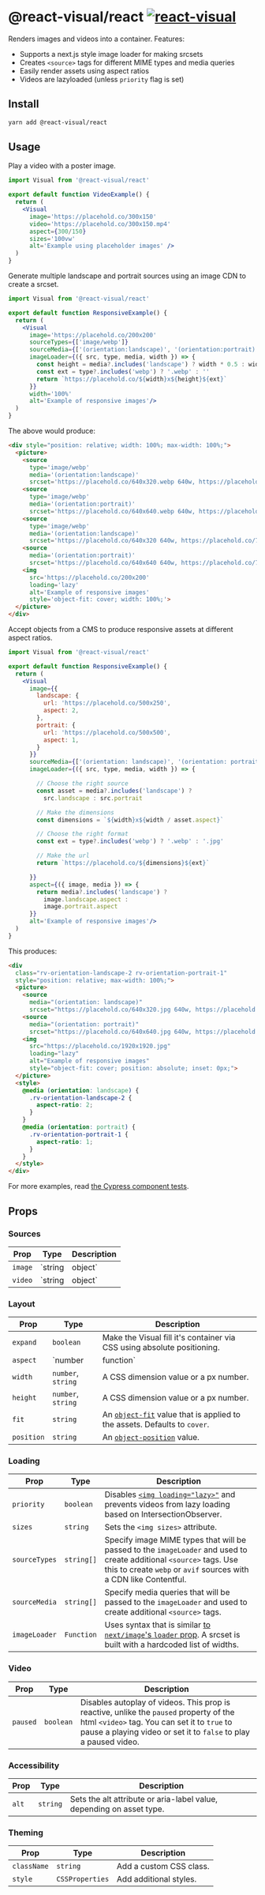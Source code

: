 # @react-visual/react [![react-visual](https://img.shields.io/endpoint?url=https://cloud.cypress.io/badge/simple/fn6c7w&style=flat&logo=cypress)](https://cloud.cypress.io/projects/fn6c7w/runs)


Renders images and videos into a container.  Features:

- Supports a next.js style image loader for making srcsets
- Creates `<source>` tags for different MIME types and media queries
- Easily render assets using aspect ratios
- Videos are lazyloaded (unless `priority` flag is set)

## Install

```sh
yarn add @react-visual/react
```

## Usage

Play a video with a poster image.

```jsx
import Visual from '@react-visual/react'

export default function VideoExample() {
  return (
    <Visual
      image='https://placehold.co/300x150'
      video='https://placehold.co/300x150.mp4'
      aspect={300/150}
      sizes='100vw'
      alt='Example using placeholder images' />
  )
}
```

Generate multiple landscape and portrait sources using an image CDN to create a srcset.

```jsx
import Visual from '@react-visual/react'

export default function ResponsiveExample() {
  return (
    <Visual
      image='https://placehold.co/200x200'
      sourceTypes={['image/webp']}
      sourceMedia={['(orientation:landscape)', '(orientation:portrait)']}
      imageLoader={({ src, type, media, width }) => {
        const height = media?.includes('landscape') ? width * 0.5 : width
        const ext = type?.includes('webp') ? '.webp' : ''
        return `https://placehold.co/${width}x${height}${ext}`
      }}
      width='100%'
      alt='Example of responsive images'/>
  )
}
```

The above would produce:

```html
<div style="position: relative; width: 100%; max-width: 100%;">
  <picture>
    <source
      type='image/webp'
      media='(orientation:landscape)'
      srcset='https://placehold.co/640x320.webp 640w, https://placehold.co/750x375.webp 750w, https://placehold.co/828x414.webp 828w, https://placehold.co/1080x540.webp 1080w, https://placehold.co/1200x600.webp 1200w, https://placehold.co/1920x960.webp 1920w, https://placehold.co/2048x1024.webp 2048w, https://placehold.co/3840x1920.webp 3840w'>
    <source
      type='image/webp'
      media='(orientation:portrait)'
      srcset='https://placehold.co/640x640.webp 640w, https://placehold.co/750x750.webp 750w, https://placehold.co/828x828.webp 828w, https://placehold.co/1080x1080.webp 1080w, https://placehold.co/1200x1200.webp 1200w, https://placehold.co/1920x1920.webp 1920w, https://placehold.co/2048x2048.webp 2048w, https://placehold.co/3840x3840.webp 3840w'>
    <source
      type='image/webp'
      media='(orientation:landscape)'
      srcset='https://placehold.co/640x320 640w, https://placehold.co/750x375 750w, https://placehold.co/828x414 828w, https://placehold.co/1080x540 1080w, https://placehold.co/1200x600 1200w, https://placehold.co/1920x960 1920w, https://placehold.co/2048x1024 2048w, https://placehold.co/3840x1920 3840w'>
    <source
      media='(orientation:portrait)'
      srcset='https://placehold.co/640x640 640w, https://placehold.co/750x750 750w, https://placehold.co/828x828 828w, https://placehold.co/1080x1080 1080w, https://placehold.co/1200x1200 1200w, https://placehold.co/1920x1920 1920w, https://placehold.co/2048x2048 2048w, https://placehold.co/3840x3840 3840w'>
    <img
      src='https://placehold.co/200x200'
      loading='lazy'
      alt='Example of responsive images'
      style='object-fit: cover; width: 100%;'>
  </picture>
</div>
```

Accept objects from a CMS to produce responsive assets at different aspect ratios.

```jsx
import Visual from '@react-visual/react'

export default function ResponsiveExample() {
  return (
    <Visual
      image={{
        landscape: {
          url: 'https://placehold.co/500x250',
          aspect: 2,
        },
        portrait: {
          url: 'https://placehold.co/500x500',
          aspect: 1,
        }
      }}
      sourceMedia={['(orientation: landscape)', '(orientation: portrait)']}
      imageLoader={({ src, type, media, width }) => {

        // Choose the right source
        const asset = media?.includes('landscape') ?
          src.landscape : src.portrait

        // Make the dimensions
        const dimensions = `${width}x${width / asset.aspect}`

        // Choose the right format
        const ext = type?.includes('webp') ? '.webp' : '.jpg'

        // Make the url
        return `https://placehold.co/${dimensions}${ext}`

      }}
      aspect={({ image, media }) => {
        return media?.includes('landscape') ?
          image.landscape.aspect :
          image.portrait.aspect
      }}
      alt='Example of responsive images'/>
  )
}
```

This produces:

```html
<div
  class="rv-orientation-landscape-2 rv-orientation-portrait-1"
  style="position: relative; max-width: 100%;">
  <picture>
    <source
      media="(orientation: landscape)"
      srcset="https://placehold.co/640x320.jpg 640w, https://placehold.co/750x375.jpg 750w, https://placehold.co/828x414.jpg 828w, https://placehold.co/1080x540.jpg 1080w, https://placehold.co/1200x600.jpg 1200w, https://placehold.co/1920x960.jpg 1920w, https://placehold.co/2048x1024.jpg 2048w, https://placehold.co/3840x1920.jpg 3840w">
    <source
      media="(orientation: portrait)"
      srcset="https://placehold.co/640x640.jpg 640w, https://placehold.co/750x750.jpg 750w, https://placehold.co/828x828.jpg 828w, https://placehold.co/1080x1080.jpg 1080w, https://placehold.co/1200x1200.jpg 1200w, https://placehold.co/1920x1920.jpg 1920w, https://placehold.co/2048x2048.jpg 2048w, https://placehold.co/3840x3840.jpg 3840w">
    <img
      src="https://placehold.co/1920x1920.jpg"
      loading="lazy"
      alt="Example of responsive images"
      style="object-fit: cover; position: absolute; inset: 0px;">
  </picture>
  <style>
    @media (orientation: landscape) {
      .rv-orientation-landscape-2 {
        aspect-ratio: 2;
      }
    }
    @media (orientation: portrait) {
      .rv-orientation-portrait-1 {
        aspect-ratio: 1;
      }
    }
  </style>
</div>
```

For more examples, read [the Cypress component tests](./cypress/component).

## Props

### Sources

| Prop | Type | Description
| -- | -- | --
| `image` | `string | object` | URL to an image asset.
| `video` | `string | object` | URL to a video asset asset.

### Layout

| Prop | Type | Description
| -- | -- | --
| `expand` | `boolean` | Make the Visual fill it's container via CSS using absolute positioning.
| `aspect` | `number | function` | Force the Visual to a specific aspect ratio.
| `width` | `number`, `string` | A CSS dimension value or a px number.
| `height` | `number`, `string` | A CSS dimension value or a px number.
| `fit` | `string` | An [`object-fit`](https://developer.mozilla.org/en-US/docs/Web/CSS/object-fit) value that is applied to the assets.  Defaults to `cover`.
| `position` | `string` | An [`object-position`](https://developer.mozilla.org/en-US/docs/Web/CSS/object-position) value.

### Loading

| Prop | Type | Description
| -- | -- | --
| `priority` | `boolean` | Disables [`<img loading="lazy>"`](https://developer.mozilla.org/en-US/docs/Web/HTML/Element/img#loading) and prevents videos from lazy loading based on IntersectionObserver.
| `sizes` | `string` | Sets the `<img sizes>` attribute.
| `sourceTypes` | `string[]` | Specify image MIME types that will be passed to the `imageLoader` and used to create additional `<source>` tags.  Use this to create `webp` or `avif` sources with a CDN like Contentful.
| `sourceMedia` | `string[]` | Specify media queries that will be passed to the `imageLoader` and used to create additional `<source>` tags.
| `imageLoader` | `Function` | Uses syntax that is similar [to `next/image`'s `loader` prop](https://nextjs.org/docs/app/api-reference/components/image#loader).  A srcset is built with a hardcoded list of widths.

### Video

| Prop | Type | Description
| -- | -- | --
| `paused` | `boolean` | Disables autoplay of videos. This prop is reactive, unlike the `paused` property of the html `<video>` tag.  You can set it to `true` to pause a playing video or set it to `false` to play a paused video.


### Accessibility

| Prop | Type | Description
| -- | -- | --
| `alt` | `string` | Sets the  alt attribute or aria-label value, depending on asset type.

### Theming

| Prop | Type | Description
| -- | -- | --
| `className` | `string` | Add a custom CSS class.
| `style` | `CSSProperties` | Add additional styles.
